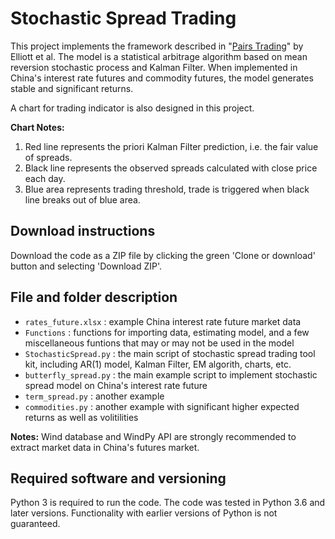 # Stochastic Spread Trading

This project implements the framework described in "[Pairs Trading](http://stat.wharton.upenn.edu/~steele/Courses/434/434Context/PairsTrading/PairsTradingQFin05.pdf)" by Elliott et al.
The model is a statistical arbitrage algorithm based on mean reversion stochastic process and Kalman Filter. When implemented in China's interest rate futures and commodity futures, the model generates stable and significant returns. 


A chart for trading indicator is also designed in this project.

**Chart Notes:** 
1. Red line represents the priori Kalman Filter prediction, i.e. the fair value of spreads.
2. Black line represents the observed spreads calculated with close price each day.
3. Blue area represents trading threshold, trade is triggered when black line breaks out of blue area.


## Download instructions

Download the code as a ZIP file by clicking the green 'Clone or download' button and selecting 'Download ZIP'.

## File and folder description

* `rates_future.xlsx` : example China interest rate future market data
* `Functions` : functions for importing data, estimating model, and a few miscellaneous funtions that may or may not be used in the model
* `StochasticSpread.py` : the main script of stochastic spread trading tool kit, including AR(1) model, Kalman Filter, EM algorith, charts, etc.
* `butterfly_spread.py` : the main example script to implement stochastic spread model on China's interest rate future
* `term_spread.py` : another example
* `commodities.py` : another example with significant higher expected returns as well as volitilities

**Notes:** Wind database and WindPy API are strongly recommended to extract market data in China's futures market.

## Required software and versioning

Python 3 is required to run the code. The code was tested in Python 3.6 and later versions. Functionality with earlier versions of Python is not guaranteed.
